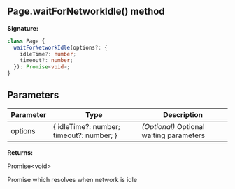 ## Page.waitForNetworkIdle() method

**Signature:**

```typescript
class Page {
  waitForNetworkIdle(options?: {
    idleTime?: number;
    timeout?: number;
  }): Promise<void>;
}
```

## Parameters

| Parameter | Type                                     | Description                                   |
| --------- | ---------------------------------------- | --------------------------------------------- |
| options   | { idleTime?: number; timeout?: number; } | <i>(Optional)</i> Optional waiting parameters |

**Returns:**

Promise&lt;void&gt;

Promise which resolves when network is idle

